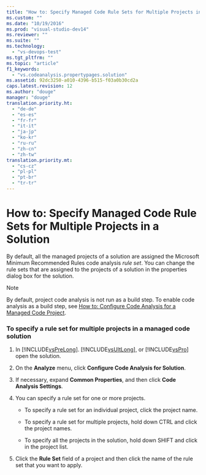 ```yaml
---
title: "How to: Specify Managed Code Rule Sets for Multiple Projects in a Solution | hehe"
ms.custom: ""
ms.date: "10/19/2016"
ms.prod: "visual-studio-dev14"
ms.reviewer: ""
ms.suite: ""
ms.technology: 
  - "vs-devops-test"
ms.tgt_pltfrm: ""
ms.topic: "article"
f1_keywords: 
  - "vs.codeanalysis.propertypages.solution"
ms.assetid: 92dc3250-a010-4396-b515-f03a0b30cd2a
caps.latest.revision: 12
ms.author: "douge"
manager: "douge"
translation.priority.ht: 
  - "de-de"
  - "es-es"
  - "fr-fr"
  - "it-it"
  - "ja-jp"
  - "ko-kr"
  - "ru-ru"
  - "zh-cn"
  - "zh-tw"
translation.priority.mt: 
  - "cs-cz"
  - "pl-pl"
  - "pt-br"
  - "tr-tr"
---
```

# How to: Specify Managed Code Rule Sets for Multiple Projects in a Solution
By default, all the managed projects of a solution are assigned the Microsoft Minimum Recommended Rules code analysis *rule set*. You can change the rule sets that are assigned to the projects of a solution in the properties dialog box for the solution.  
  
> [!NOTE]
>  By default, project code analysis is not run as a build step. To enable code analysis as a build step, see [How to: Configure Code Analysis for a Managed Code Project](../code-quality/how-to--configure-code-analysis-for-a-managed-code-project.md).  
  
### To specify a rule set for multiple projects in a managed code  solution  
  
1.  In [!INCLUDE[vsPreLong](../code-quality/includes/vsprelong_md.md)]. [!INCLUDE[vsUltLong](../code-quality/includes/vsultlong_md.md)], or [!INCLUDE[vsPro](../code-quality/includes/vspro_md.md)] open the solution.  
  
2.  On the **Analyze** menu, click **Configure Code Analysis for Solution**.  
  
3.  If necessary, expand **Common Properties**, and then click **Code Analysis Settings**.  
  
4.  You can specify a rule set for one or more projects.  
  
    -   To specify a rule set for an individual project, click the project name.  
  
    -   To specify a rule set for multiple projects, hold down CTRL and click the project names.  
  
    -   To specify all the projects in the solution, hold down SHIFT and click in the project list.  
  
5.  Click the **Rule Set** field of a project and then click the name of the rule set that you want to apply.